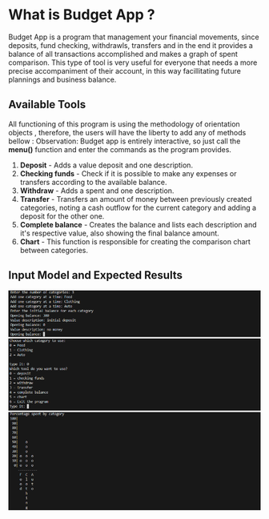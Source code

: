 # What is Budget App ?
Budget App is a program that management your financial movements, since deposits, fund checking, withdrawls, transfers and in the end it provides a balance of all transactions accomplished and makes a graph of spent comparison. This type of tool is very useful for everyone that needs a more precise accompaniment of their account, in this way facillitating future plannings and business balance.

## Available Tools 
All functioning of this program is using the methodology of orientation objects , therefore, the users will have the liberty to add any of methods bellow :
Observation: Budget app is entirely interactive, so just call the **menu()** function and enter the commands as the program provides.

1) **Deposit** - Adds a value deposit and one description.
2) **Checking funds** - Check if it is possible to make any expenses or transfers according to the available balance.
3) **Withdraw** - Adds a spent and one description.
4) **Transfer** - Transfers an amount of money between previously created categories, noting a cash outflow for the current category and adding a deposit for the other one.
5) **Complete balance** - Creates the balance and lists each description and it's respective value, also showing the final balance amount.
6) **Chart** - This function is responsible for creating the comparison chart between categories.
 
## Input Model and Expected Results
<img src="/Results/1_budget.png"> 
<img src="/Results/2_budget.png"> 
<img src="/Results/3_budget.png"> 